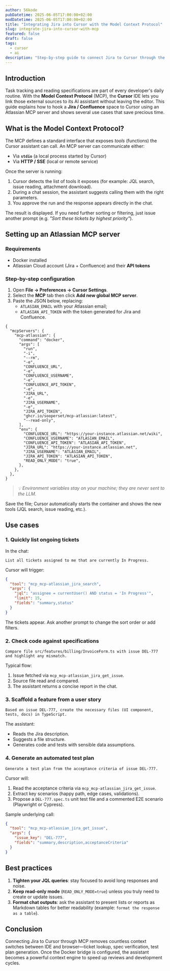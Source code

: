 ```yaml
---
author: 56kode
pubDatetime: 2025-06-05T17:00:00+02:00
modDatetime: 2025-06-05T17:00:00+02:00
title: "Integrating Jira into Cursor with the Model Context Protocol"
slug: integrate-jira-into-cursor-with-mcp
featured: false
draft: false
tags:
  - cursor
  - ai
description: "Step-by-step guide to connect Jira to Cursor through the Model Context Protocol and streamline your workflow"
---
```


## Introduction

Task tracking and reading specifications are part of every developer's daily routine. With the **Model Context Protocol** (MCP), the **Cursor** IDE lets you link those external sources to its AI assistant without leaving the editor. This guide explains how to hook a **Jira / Confluence** space to Cursor using an Atlassian MCP server and shows several use cases that save precious time.

## What is the Model Context Protocol?

The MCP defines a standard interface that exposes _tools_ (functions) the Cursor assistant can call. An MCP server can communicate either:

- Via **`stdio`** (a local process started by Cursor)
- Via **HTTP / SSE** (local or remote service)

Once the server is running:

1. Cursor detects the list of tools it exposes (for example: JQL search, issue reading, attachment download).
2. During a chat session, the assistant suggests calling them with the right parameters.
3. You approve the run and the response appears directly in the chat.

The result is displayed. If you need further sorting or filtering, just issue another prompt (e.g. _"Sort these tickets by highest priority"_).

## Setting up an Atlassian MCP server

### Requirements

- Docker installed
- Atlassian Cloud account (Jira + Confluence) and their **API tokens**

### Step-by-step configuration

1. Open **File → Preferences → Cursor Settings**.
2. Select the **MCP** tab then click **Add new global MCP server**.
3. Paste the JSON below, replacing:
   - `ATLASIAN_EMAIL` with your Atlassian email;
   - `ATLASIAN_API_TOKEN` with the token generated for Jira and Confluence.

```jsonc
{
  "mcpServers": {
    "mcp-atlassian": {
      "command": "docker",
      "args": [
        "run",
        "-i",
        "--rm",
        "-e",
        "CONFLUENCE_URL",
        "-e",
        "CONFLUENCE_USERNAME",
        "-e",
        "CONFLUENCE_API_TOKEN",
        "-e",
        "JIRA_URL",
        "-e",
        "JIRA_USERNAME",
        "-e",
        "JIRA_API_TOKEN",
        "ghcr.io/sooperset/mcp-atlassian:latest",
        "--read-only",
      ],
      "env": {
        "CONFLUENCE_URL": "https://your-instance.atlassian.net/wiki",
        "CONFLUENCE_USERNAME": "ATLASIAN_EMAIL",
        "CONFLUENCE_API_TOKEN": "ATLASIAN_API_TOKEN",
        "JIRA_URL": "https://your-instance.atlassian.net",
        "JIRA_USERNAME": "ATLASIAN_EMAIL",
        "JIRA_API_TOKEN": "ATLASIAN_API_TOKEN",
        "READ_ONLY_MODE": "true",
      },
    },
  },
}
```

> _💡 Environment variables stay on your machine; they are never sent to the LLM._

Save the file; Cursor automatically starts the container and shows the new tools (JQL search, issue reading, etc.).

## Use cases

### 1. Quickly list ongoing tickets

In the chat:

```
List all tickets assigned to me that are currently In Progress.
```

Cursor will trigger:

```json
{
  "tool": "mcp_mcp-atlassian_jira_search",
  "args": {
    "jql": "assignee = currentUser() AND status = 'In Progress'",
    "limit": 15,
    "fields": "summary,status"
  }
}
```

The tickets appear. Ask another prompt to change the sort order or add filters.

### 2. Check code against specifications

```
Compare file src/features/billing/InvoiceForm.ts with issue DEL-777 and highlight any mismatch.
```

Typical flow:

1. Issue fetched via `mcp_mcp-atlassian_jira_get_issue`.
2. Source file read and compared.
3. The assistant returns a concise report in the chat.

### 3. Scaffold a feature from a user story

```
Based on issue DEL-777, create the necessary files (UI component, tests, docs) in TypeScript.
```

The assistant:

- Reads the Jira description.
- Suggests a file structure.
- Generates code and tests with sensible data assumptions.

### 4. Generate an automated test plan

```
Generate a test plan from the acceptance criteria of issue DEL-777.
```

Cursor will:

1. Read the acceptance criteria via `mcp_mcp-atlassian_jira_get_issue`.
2. Extract key scenarios (happy path, edge cases, validations).
3. Propose a `DEL-777.spec.ts` unit test file and a commented E2E scenario (Playwright or Cypress).

Sample underlying call:

```json
{
  "tool": "mcp_mcp-atlassian_jira_get_issue",
  "args": {
    "issue_key": "DEL-777",
    "fields": "summary,description,acceptanceCriteria"
  }
}
```

## Best practices

1. **Tighten your JQL queries**: stay focused to avoid long responses and noise.
2. **Keep read-only mode** (`READ_ONLY_MODE=true`) unless you truly need to create or update issues.
3. **Format chat outputs**: ask the assistant to present lists or reports as Markdown tables for better readability (example: `format the response as a table`).

## Conclusion

Connecting Jira to Cursor through MCP removes countless context switches between IDE and browser—ticket lookup, spec verification, test plan generation. Once the Docker bridge is configured, the assistant becomes a powerful context engine to speed up reviews and development cycles.

